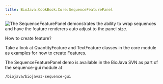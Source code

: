 ```yaml
---
title: BioJava:CookBook:Core:SequenceFeaturePanel
---
```


![The SequenceFeaturePanel demonstrates the ability to wrap sequences
and have the feature renderers auto adjust to the panel
size.](SequenceFeaturePanel.png  "The SequenceFeaturePanel demonstrates the ability to wrap sequences and have the feature renderers auto adjust to the panel size.")

How to create feature?

Take a look at QuantityFeature and TextFeature classes in the core
module as examples for how to create Features.

The SequenceFeaturePanel demo is available in the BioJava SVN as part of
the sequence-gui module at

    /biojava/biojava3-sequence-gui
